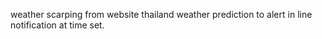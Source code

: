 weather scarping from website thailand weather prediction to alert in line notification at time set.
